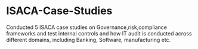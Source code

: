 # ISACA-Case-Studies
Conducted 5 ISACA case studies on Governance,risk,compliance frameworks and test internal controls and how IT audit is conducted across different domains, including Banking, Software, manufacturing etc. 
